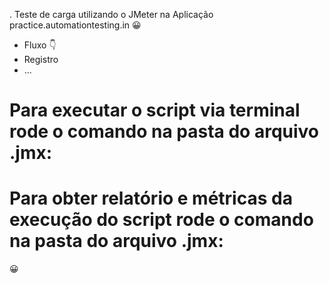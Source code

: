 
. Teste de carga utilizando o JMeter na Aplicação practice.automationtesting.in 😀

- Fluxo 👇
- Registro
- ...

# Para executar o script via terminal rode o comando na pasta do arquivo .jmx:


# Para obter relatório e métricas da execução do script rode o comando na pasta do arquivo .jmx:

😀
